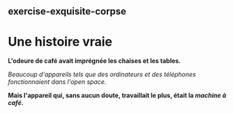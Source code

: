 ## exercise-exquisite-corpse

# Une histoire vraie

**L'odeure de café avait imprégnée les chaises et les tables.**

*Beaucoup d'appareils tels que des ordinateurs et des téléphones fonctionnaient dans l'open space.*

**Mais l'appareil qui, sans aucun doute, travaillait le plus, était la _machine à café_.**

